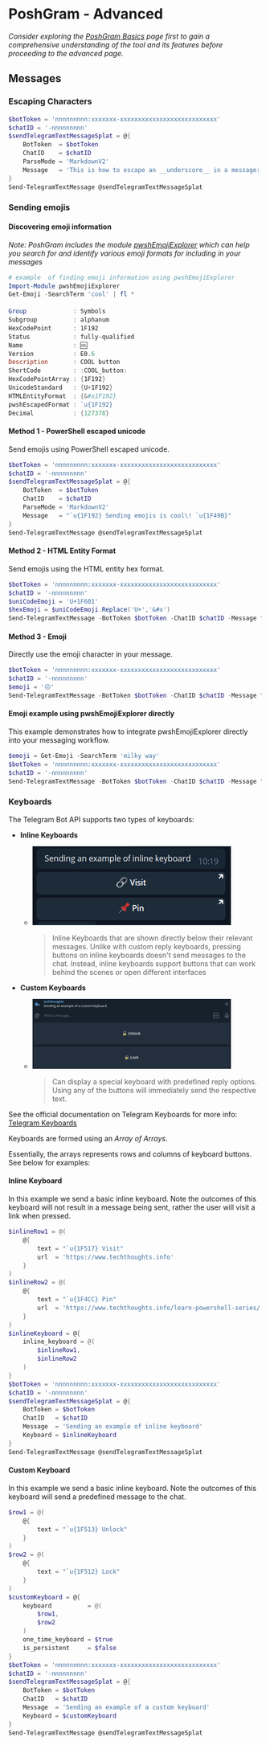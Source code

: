 # PoshGram - Advanced

*Consider exploring the [PoshGram Basics](PoshGram-Basics.md) page first to gain a comprehensive understanding of the tool and its features before proceeding to the advanced page.*

## Messages

### Escaping Characters

```powershell
$botToken = 'nnnnnnnnn:xxxxxxx-xxxxxxxxxxxxxxxxxxxxxxxxxxx'
$chatID = '-nnnnnnnnn'
$sendTelegramTextMessageSplat = @{
    BotToken  = $botToken
    ChatID    = $chatID
    ParseMode = 'MarkdownV2'
    Message   = 'This is how to escape an __underscore__ in a message: \_'
}
Send-TelegramTextMessage @sendTelegramTextMessageSplat
```

### Sending emojis

#### Discovering emoji information

*Note: PoshGram includes the module [pwshEmojiExplorer](https://pwshemojiexplorer.readthedocs.io/) which can help you search for and identify various emoji formats for including in your messages*

```powershell
# example  of finding emoji information using pwshEmojiExplorer
Import-Module pwshEmojiExplorer
Get-Emoji -SearchTerm 'cool' | fl *

Group             : Symbols
Subgroup          : alphanum
HexCodePoint      : 1F192
Status            : fully-qualified
Name              : 🆒
Version           : E0.6
Description       : COOL button
ShortCode         : :COOL_button:
HexCodePointArray : {1F192}
UnicodeStandard   : {U+1F192}
HTMLEntityFormat  : {&#x1F192}
pwshEscapedFormat : `u{1F192}
Decimal           : {127378}
```

#### Method 1 - PowerShell escaped unicode

Send emojis using PowerShell escaped unicode.

```powershell
$botToken = 'nnnnnnnnn:xxxxxxx-xxxxxxxxxxxxxxxxxxxxxxxxxxx'
$chatID = '-nnnnnnnnn'
$sendTelegramTextMessageSplat = @{
    BotToken  = $botToken
    ChatID    = $chatID
    ParseMode = 'MarkdownV2'
    Message   = "`u{1F192} Sending emojis is cool\! `u{1F49B}"
}
Send-TelegramTextMessage @sendTelegramTextMessageSplat
```

#### Method 2 - HTML Entity Format

Send emojis using the HTML entity hex format.

```powershell
$botToken = 'nnnnnnnnn:xxxxxxx-xxxxxxxxxxxxxxxxxxxxxxxxxxx'
$chatID = '-nnnnnnnnn'
$uniCodeEmoji = 'U+1F601'
$hexEmoji = $uniCodeEmoji.Replace('U+','&#x')
Send-TelegramTextMessage -BotToken $botToken -ChatID $chatID -Message "This is a smiley face: $hexEmoji"
```

#### Method 3 - Emoji

Directly use the emoji character in your message.

```powershell
$botToken = 'nnnnnnnnn:xxxxxxx-xxxxxxxxxxxxxxxxxxxxxxxxxxx'
$chatID = '-nnnnnnnnn'
$emoji = '😔'
Send-TelegramTextMessage -BotToken $botToken -ChatID $chatID -Message "This is a sad face: $emoji"
```

#### Emoji example using pwshEmojiExplorer directly

This example demonstrates how to integrate pwshEmojiExplorer directly into your messaging workflow.

```powershell
$emoji = Get-Emoji -SearchTerm 'milky way'
$botToken = 'nnnnnnnnn:xxxxxxx-xxxxxxxxxxxxxxxxxxxxxxxxxxx'
$chatID = '-nnnnnnnnn'
Send-TelegramTextMessage -BotToken $botToken -ChatID $chatID -Message "Using emojis with PoshGram is out of this world! $($emoji.Name)"
```

### Keyboards

The Telegram Bot API supports two types of keyboards:

- **Inline Keyboards**
    - ![Telegram Inline Keyboard](assets/telegram_inline_keyboard.png "Telegram Inline Keyboard example")

      > Inline Keyboards that are shown directly below their relevant messages.
      Unlike with custom reply keyboards, pressing buttons on inline keyboards doesn't send messages to the chat. Instead, inline keyboards support buttons that can work behind the scenes or open different interfaces

- **Custom Keyboards**
    - ![Telegram Custom Keyboard](assets/telegram_custom_keyboard.png "Telegram Custom Keyboard example")

      > Can display a special keyboard with predefined reply options. Using any of the buttons will immediately send the respective text.

See the official documentation on Telegram Keyboards for more info: [Telegram Keyboards](https://core.telegram.org/bots/features#keyboards)

Keyboards are formed using an *Array of Arrays*.

Essentially, the arrays represents rows and columns of keyboard buttons. See below for examples:

#### Inline Keyboard

In this example we send a basic inline keyboard. Note the outcomes of this keyboard will not result in a message being sent, rather the user will visit a link when pressed.

```powershell
$inlineRow1 = @(
    @{
        text = "`u{1F517} Visit"
        url  = 'https://www.techthoughts.info'
    }
)
$inlineRow2 = @(
    @{
        text = "`u{1F4CC} Pin"
        url  = 'https://www.techthoughts.info/learn-powershell-series/'
    }
)
$inlineKeyboard = @{
    inline_keyboard = @(
        $inlineRow1,
        $inlineRow2
    )
}
$botToken = 'nnnnnnnnn:xxxxxxx-xxxxxxxxxxxxxxxxxxxxxxxxxxx'
$chatID = '-nnnnnnnnn'
$sendTelegramTextMessageSplat = @{
    BotToken = $botToken
    ChatID   = $chatID
    Message  = 'Sending an example of inline keyboard'
    Keyboard = $inlineKeyboard
}
Send-TelegramTextMessage @sendTelegramTextMessageSplat
```

#### Custom Keyboard

In this example we send a basic inline keyboard. Note the outcomes of this keyboard will send a predefined message to the chat.

```powershell
$row1 = @(
    @{
        text = "`u{1F513} Unlock"
    }
)
$row2 = @(
    @{
        text = "`u{1F512} Lock"
    }
)
$customKeyboard = @{
    keyboard          = @(
        $row1,
        $row2
    )
    one_time_keyboard = $true
    is_persistent     = $false
}
$botToken = 'nnnnnnnnn:xxxxxxx-xxxxxxxxxxxxxxxxxxxxxxxxxxx'
$chatID = '-nnnnnnnnn'
$sendTelegramTextMessageSplat = @{
    BotToken = $botToken
    ChatID   = $chatID
    Message  = 'Sending an example of a custom keyboard'
    Keyboard = $customKeyboard
}
Send-TelegramTextMessage @sendTelegramTextMessageSplat
```
